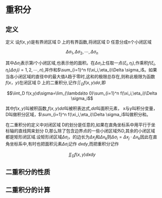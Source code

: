 # 重积分

## 定义

定义 设$f(x,y)$是有界闭区域 D 上的有界函数,将闭区域 D 任意分成n个小闭区域

$$\Delta \sigma_1,\Delta \sigma_2,\cdots,\Delta \sigma_n$$

其中$\Delta \sigma_i$表示第$i$个小闭区域,也表示他的面积。在$\Delta \sigma_i$上任取一点$(\xi_i,\eta_i)$,作乘积$f(\xi_i,\eta_i)\Delta \sigma_i(i=1,2,\cdots,n)$,并作和$\sum_{i=1}^n f(\xi_i,\eta_i)\Delta \sigma_i$。如果当各小闭区域的直径中的最大值$\lambda$趋于零时,这和的极限总存在,则称此极限为函数$f(x，y)$在闭区域 D 上的二重积分,记作$\iint_D f(x,y)d\sigma$,即

$$\iint_D f(x,y)d\sigma=\lim_{\lambda\to 0}\sum_{i=1}^n f(\xi_i,\eta_i)\Delta \sigma_i$$

其中$f(x,y)$叫被积函数,$f(x,y)d\sigma$叫被积表达式,$d\sigma$叫面积元素，
x与y叫积分变量，D叫做积分区域，$\sum_{i=1}^n f(\xi_i,\eta_i)\Delta \sigma_i$叫做积分和。

在二重积分的定义中对闭区域 D的划分是任意的,如果在直角坐标系中用平行于坐标轴的直线网来划分 D,那么除了包含边界点的一些小闭区域外D,其余的小闭区域都是矩形闭区域.设矩形闭区域$\Delta \sigma_i$，的边长为$\Delta x_j$和$\Delta x_k$则$\Delta \sigma_i=\Delta x_j \cdot \Delta x_k$因此在直角坐标系中,有时也把面积元素$\Delta \sigma_i$记作 $dxdy$,而把重积分记作

$$\iint_D f(x,y)dxdy$$

## 二重积分的性质

## 二重积分的计算



